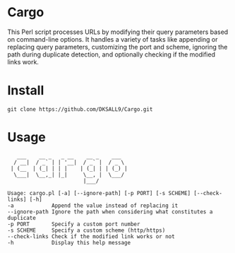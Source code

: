 # Cargo
 This Perl script processes URLs by modifying their query parameters based on command-line options. It handles a variety of tasks like appending or replacing query parameters, customizing the port and scheme, ignoring the path during duplicate detection, and optionally checking if the modified links work.

# Install
```
git clone https://github.com/DKSALL9/Cargo.git
```

# Usage
```
   ___    __ _   _ __    __ _    ___  
  / __|  / _` | | '__|  / _` |  / _ \ 
 | (__  | (_| | | |    | (_| | | (_) |
  \___|  \__,_| |_|     \__, |  \___/ 
                        |___/     

Usage: cargo.pl [-a] [--ignore-path] [-p PORT] [-s SCHEME] [--check-links] [-h]
-a            Append the value instead of replacing it
--ignore-path Ignore the path when considering what constitutes a duplicate
-p PORT       Specify a custom port number
-s SCHEME     Specify a custom scheme (http/https)
--check-links Check if the modified link works or not
-h            Display this help message

```
